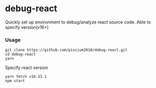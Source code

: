 # debug-react
Quickly set up environment to debug/analyze react source code. Able to specify version(v16+)

### Usage
```
git clone https://github.com/piscium2010/debug-react.git
cd debug-react
yarn
```
Specify react version
```
yarn fetch v16.13.1
npm start
```
